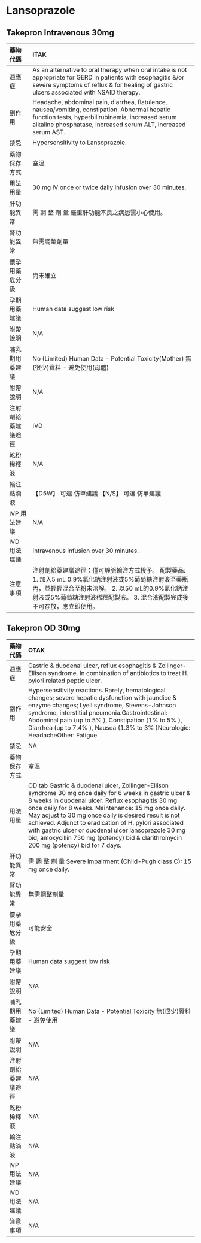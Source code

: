 # Lansoprazole

## Takepron Intravenous 30mg

| 藥物代碼           | ITAK                                                                                                                                                                                                                                 |
|:-------------------|:-------------------------------------------------------------------------------------------------------------------------------------------------------------------------------------------------------------------------------------|
| 適應症             | As an alternative to oral therapy when oral intake is not appropriate for GERD in patients with esophagitis &/or severe symptoms of reflux & for healing of gastric ulcers associated with NSAID therapy.                            |
| 副作用             | Headache, abdominal pain, diarrhea, flatulence, nausea/vomiting, constipation. Abnormal hepatic function tests, hyperbilirubinemia, increased serum alkaline phosphatase, increased serum ALT, increased serum AST.                  |
| 禁忌               | Hypersensitivity to Lansoprazole.                                                                                                                                                                                                    |
| 藥物保存方式       | 室溫                                                                                                                                                                                                                                 |
| 用法用量           | 30 mg IV once or twice daily infusion over 30 minutes.                                                                                                                                                                               |
| 肝功能異常         | 需 調 整 劑 量  嚴重肝功能不良之病患需小心使用。                                                                                                                                                                                     |
| 腎功能異常         | 無需調整劑量                                                                                                                                                                                                                         |
| 懷孕用藥危分級     | 尚未確立                                                                                                                                                                                                                             |
| 孕期用藥建議       | Human data suggest low risk                                                                                                                                                                                                          |
| 附帶說明           | N/A                                                                                                                                                                                                                                  |
| 哺乳期用藥建議     | No (Limited) Human Data - Potential Toxicity(Mother) 無(很少)資料 - 避免使用(母體)                                                                                                                                                   |
| 附帶說明           | N/A                                                                                                                                                                                                                                  |
| 注射劑給藥建議途徑 | IVD                                                                                                                                                                                                                                  |
| 乾粉稀釋液         | N/A                                                                                                                                                                                                                                  |
| 輸注點滴液         | 【D5W】 可選 仿單建議  【N/S】 可選 仿單建議                                                                                                                                                                                         |
| IVP 用法建議       | N/A                                                                                                                                                                                                                                  |
| IVD 用法建議       | Intravenous infusion over 30 minutes.                                                                                                                                                                                                |
| 注意事項           | 注射劑給藥建議途徑：僅可靜脈輸注方式投予。 配製藥品: 1. 加入5 mL 0.9%氯化鈉注射液或5%葡萄糖注射液至藥瓶內，並輕輕混合至粉末溶解。 2. 以50 mL的0.9%氯化鈉注射液或5%葡萄糖注射液稀釋配製液。 3. 混合液配製完成後不可存放，應立即使用。 |

## Takepron OD 30mg

| 藥物代碼           | OTAK                                                                                                                                                                                                                                                                                                                                                                                                                                                                                    |
|:-------------------|:----------------------------------------------------------------------------------------------------------------------------------------------------------------------------------------------------------------------------------------------------------------------------------------------------------------------------------------------------------------------------------------------------------------------------------------------------------------------------------------|
| 適應症             | Gastric & duodenal ulcer, reflux esophagitis & Zollinger-Ellison syndrome. In combination of antibiotics to treat H. pylori related peptic ulcer.                                                                                                                                                                                                                                                                                                                                       |
| 副作用             | Hypersensitivity reactions. Rarely, hematological changes; severe hepatic dysfunction with jaundice & enzyme changes; Lyell syndrome, Stevens-Johnson syndrome, interstitial pneumonia.Gastrointestinal: Abdominal pain (up to 5% ), Constipation (1% to 5% ), Diarrhea (up to 7.4% ), Nausea (1.3% to 3% )Neurologic: HeadacheOther: Fatigue                                                                                                                                           |
| 禁忌               | NA                                                                                                                                                                                                                                                                                                                                                                                                                                                                                      |
| 藥物保存方式       | 室溫                                                                                                                                                                                                                                                                                                                                                                                                                                                                                    |
| 用法用量           | OD tab Gastric & duodenal ulcer, Zollinger-Ellison syndrome 30 mg once daily for 6 weeks in gastric ulcer & 8 weeks in duodenal ulcer. Reflux esophagitis 30 mg once daily for 8 weeks. Maintenance: 15 mg once daily. May adjust to 30 mg once daily is desired result is not achieved. Adjunct to eradication of H. pylori associated with gastric ulcer or duodenal ulcer lansoprazole 30 mg bid, amoxycillin 750 mg (potency) bid & clarithromycin 200 mg (potency) bid for 7 days. |
| 肝功能異常         | 需 調 整 劑 量  Severe impairment (Child-Pugh class C): 15 mg once daily.                                                                                                                                                                                                                                                                                                                                                                                                               |
| 腎功能異常         | 無需調整劑量                                                                                                                                                                                                                                                                                                                                                                                                                                                                            |
| 懷孕用藥危分級     | 可能安全                                                                                                                                                                                                                                                                                                                                                                                                                                                                                |
| 孕期用藥建議       | Human data suggest low risk                                                                                                                                                                                                                                                                                                                                                                                                                                                             |
| 附帶說明           | N/A                                                                                                                                                                                                                                                                                                                                                                                                                                                                                     |
| 哺乳期用藥建議     | No (Limited) Human Data - Potential Toxicity 無(很少)資料 - 避免使用                                                                                                                                                                                                                                                                                                                                                                                                                    |
| 附帶說明           | N/A                                                                                                                                                                                                                                                                                                                                                                                                                                                                                     |
| 注射劑給藥建議途徑 | N/A                                                                                                                                                                                                                                                                                                                                                                                                                                                                                     |
| 乾粉稀釋液         | N/A                                                                                                                                                                                                                                                                                                                                                                                                                                                                                     |
| 輸注點滴液         | N/A                                                                                                                                                                                                                                                                                                                                                                                                                                                                                     |
| IVP 用法建議       | N/A                                                                                                                                                                                                                                                                                                                                                                                                                                                                                     |
| IVD 用法建議       | N/A                                                                                                                                                                                                                                                                                                                                                                                                                                                                                     |
| 注意事項           | N/A                                                                                                                                                                                                                                                                                                                                                                                                                                                                                     |


